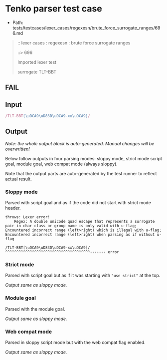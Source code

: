 # Tenko parser test case

- Path: tests/testcases/lexer_cases/regexesn/brute_force_surrogate_ranges/696.md

> :: lexer cases : regexesn : brute force surrogate ranges
>
> ::> 696
>
> Imported lexer test
>
> surrogate TLT-BBT

## FAIL

## Input

`````js
/TLT-BBT[\uDCA9\uD83D\uDCA9-xx\uDCA9]/
`````

## Output

_Note: the whole output block is auto-generated. Manual changes will be overwritten!_

Below follow outputs in four parsing modes: sloppy mode, strict mode script goal, module goal, web compat mode (always sloppy).

Note that the output parts are auto-generated by the test runner to reflect actual result.

### Sloppy mode

Parsed with script goal and as if the code did not start with strict mode header.

`````
throws: Lexer error!
    Regex: A double unicode quad escape that represents a surrogate pair in char class or group name is only valid with u-flag; Encountered incorrect range (left>right) which is illegal with u-flag; Encountered incorrect range (left>right) when parsing as if without u-flag

/TLT-BBT[\uDCA9\uD83D\uDCA9-xx\uDCA9]/
^^^^^^^^^^^^^^^^^^^^^^^^^^^^^^^^^^^^^^------- error
`````

### Strict mode

Parsed with script goal but as if it was starting with `"use strict"` at the top.

_Output same as sloppy mode._

### Module goal

Parsed with the module goal.

_Output same as sloppy mode._

### Web compat mode

Parsed in sloppy script mode but with the web compat flag enabled.

_Output same as sloppy mode._
